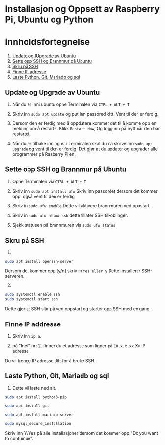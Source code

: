 # Installasjon og Oppsett av Raspberry Pi, Ubuntu og Python


# innholdsfortegnelse


1. [Update og IUpgrade av Ubuntu](#update-og-upgrade-av-ubuntu)
2. [Sette opp SSH og Brannmur på Ubuntu](#sette-opp-ssh-og-brannmur-på-ubuntu)
3. [Skru på SSH](#skru-på-ssh)
4. [Finne IP adresse](#finne-ip-addresse)
5. [Laste Python, Git, Mariadb og sql](#laste-python-git-mariadb-og-sql)


## Update og Upgrade av Ubuntu
1.	Når du er inni ubuntu opne Terminalen via ``CTRL + ALT + T``

2.	Skriv inn ``sudo apt update``  og put inn passored ditt. Vent til den er ferdig.

3.	Dersom den er ferdig med å oppdatere kommer det til å komme opp en melding om å restarte. Klikk ``Restart Now``, Og logg inn på nytt når den har restartet.

4.	Når du er tilbake inn og er i Terminalen skal du da skrive inn ``sudo apt upgrade`` og vent til den er ferdig. Det gjør at du updater og upgrader alle programmer på Rasberry Pi’en.  

## Sette opp SSH og Brannmur på Ubuntu


1. Opne Terminalen via ``CTRL + ALT + T``

2. Skriv inn ``sudo apt install ufw``  Skriv inn passordet dersom det kommer opp. også vent til den er ferdig

3. Skriv in ``sudo ufw enable`` Dette vil aktivere brannmuren ved oppstart.

4. Skriv in ``sudo ufw allow ssh`` dette tillater SSH tilkoblinger.

5. Sjekk statusen på brannmuren via ``sudo ufw status``

## Skru på SSH
1. 
```bash
sudo apt install openssh-server
```
Dersom det kommer opp [y/n] skriv in ``Yes eller y`` Dette installerer SSH-serveren.

2. 
```bash
sudo systemctl enable ssh 
sudo systemctl start ssh
```
Dette gjør at SSH slår på ved oppstart og starter opp SSH med en gang.

## Finne IP addresse

1. Skriv inn ``ip a``.

2. på "Inet" nr: 2. finner du et adresse som ligner på ``10.x.x.xx`` X= IP adresse.

 Du vil trenge IP adresse ditt for å bruke SSH.


## Laste Python, Git, Mariadb og sql
1. Dette vil laste ned alt.
```bash
sudo apt install python3-pip

sudo apt install git

sudo apt install mariadb-server

sudo mysql_secure_installation
```
Skriv inn Y/Yes på alle installasjoner dersom det kommer opp "Do you want to contuinue".

    